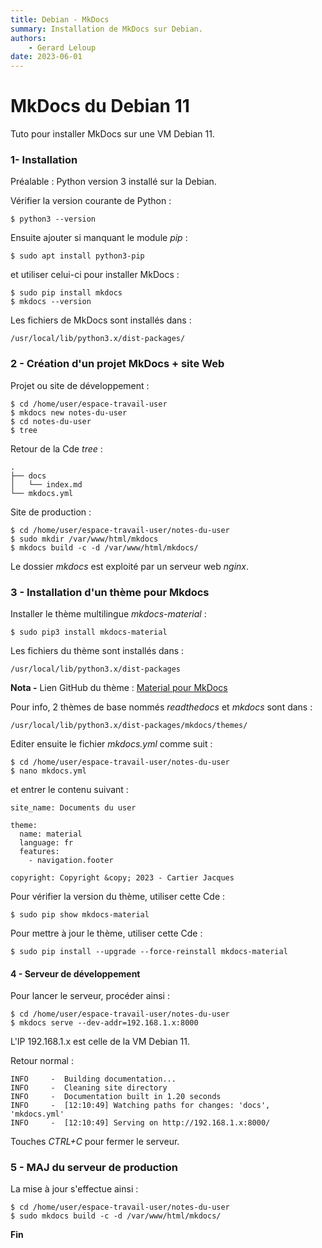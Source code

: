 ```yaml
---
title: Debian - MkDocs
summary: Installation de MkDocs sur Debian.
authors:
    - Gerard Leloup
date: 2023-06-01
---
```


# MkDocs du Debian 11

Tuto pour installer MkDocs sur une VM Debian 11.

### **1- Installation**
Préalable : Python version 3 installé sur la Debian.

Vérifier la version courante de Python :
```
$ python3 --version
```

Ensuite ajouter si manquant le module *pip* :
```
$ sudo apt install python3-pip
```

et utiliser celui-ci pour installer MkDocs :
```
$ sudo pip install mkdocs
$ mkdocs --version
```

Les fichiers de MkDocs sont installés dans :
```
/usr/local/lib/python3.x/dist-packages/
```

### **2 - Création d'un projet MkDocs + site Web**
Projet ou site de développement :
```
$ cd /home/user/espace-travail-user
$ mkdocs new notes-du-user
$ cd notes-du-user
$ tree
```

Retour de la Cde *tree* :
```
.
├── docs
│   └── index.md
└── mkdocs.yml
```

Site de production :
```
$ cd /home/user/espace-travail-user/notes-du-user
$ sudo mkdir /var/www/html/mkdocs
$ mkdocs build -c -d /var/www/html/mkdocs/
```

Le dossier *mkdocs* est exploité par un serveur web *nginx*.

### **3 - Installation d'un thème pour Mkdocs**
Installer le thème multilingue *mkdocs-material* :
```
$ sudo pip3 install mkdocs-material
```

Les fichiers du thème sont installés dans :
```
/usr/local/lib/python3.x/dist-packages
```

**Nota -** Lien GitHub du thème : [Material pour MkDocs](https://squidfunk.github.io/mkdocs-material/)

Pour info, 2 thèmes de base nommés *readthedocs* et *mkdocs* sont dans :
```
/usr/local/lib/python3.x/dist-packages/mkdocs/themes/
```

Editer ensuite le fichier *mkdocs.yml* comme suit :
```
$ cd /home/user/espace-travail-user/notes-du-user
$ nano mkdocs.yml
```

et entrer le contenu suivant :
```
site_name: Documents du user

theme:
  name: material
  language: fr
  features:
    - navigation.footer

copyright: Copyright &copy; 2023 - Cartier Jacques
```

Pour vérifier la version du thème, utiliser cette Cde :
```
$ sudo pip show mkdocs-material
```

Pour mettre à jour le thème, utiliser cette Cde :
```
$ sudo pip install --upgrade --force-reinstall mkdocs-material
```

#### **4 - Serveur de développement**
Pour lancer le serveur, procéder ainsi :
```
$ cd /home/user/espace-travail-user/notes-du-user
$ mkdocs serve --dev-addr=192.168.1.x:8000
```
L'IP 192.168.1.x est celle de la VM Debian 11.

Retour normal :
```
INFO     -  Building documentation...
INFO     -  Cleaning site directory
INFO     -  Documentation built in 1.20 seconds
INFO     -  [12:10:49] Watching paths for changes: 'docs', 'mkdocs.yml'
INFO     -  [12:10:49] Serving on http://192.168.1.x:8000/
```

Touches *CTRL+C* pour fermer le serveur.

### **5 - MAJ du serveur de production**
La mise à jour s'effectue ainsi :
```
$ cd /home/user/espace-travail-user/notes-du-user
$ sudo mkdocs build -c -d /var/www/html/mkdocs/
```

**Fin**
